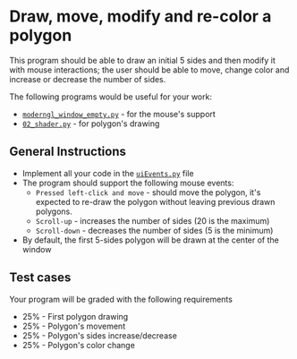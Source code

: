 # Draw, move, modify and re-color a polygon

This program should be able to draw an initial 5 sides and then modify it with mouse interactions; the user should be able to move, change color and increase or decrease the number of sides.

The following programs would be useful for your work:
- [`moderngl_window_empty.py`](https://github.com/moderngl/moderngl/blob/main/examples/moderngl_window_empty.py) - for the mouse's support
- [`02_shader.py`](https://github.com/moderngl/moderngl/blob/main/examples/02_shader.py) - for polygon's drawing

## General Instructions
- Implement all your code in the [`uiEvents.py`](./uiEvents.py) file
- The program should support the following mouse events:
  - `Pressed left-click and move` - should move the polygon, it's expected to re-draw the polygon without leaving previous drawn polygons.
  - `Scroll-up` - increases the number of sides (20 is the maximum)
  - `Scroll-down` - decreases the number of sides (5 is the minimum)
- By default, the first 5-sides polygon will be drawn at the center of the window


## Test cases
Your program will be graded with the following requirements

- 25% - First polygon drawing
- 25% - Polygon's movement
- 25% - Polygon's sides increase/decrease
- 25% - Polygon's color change